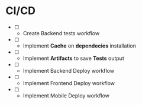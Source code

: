 # CI/CD

- [ ] - Create Backend tests workflow
- [ ] - Implement **Cache** on **dependecies** installation
- [ ] - Implement **Artifacts** to save **Tests** output
- [ ] - Implement Backend Deploy workflow
- [ ] - Implement Frontend Deploy workflow
- [ ] - Implement Mobile Deploy workflow
